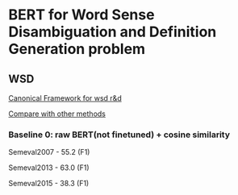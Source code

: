 # BERT for Word Sense Disambiguation and Definition Generation problem

## WSD

[Canonical Framework for wsd r&d](http://lcl.uniroma1.it/wsdeval/)

[Compare with other methods](https://github.com/sebastianruder/NLP-progress/blob/master/english/word_sense_disambiguation.md)


### Baseline 0: raw BERT(not finetuned) + cosine similarity
Semeval2007 - 55.2 (F1)

Semeval2013 - 63.0 (F1)

Semeval2015 - 38.3 (F1)
